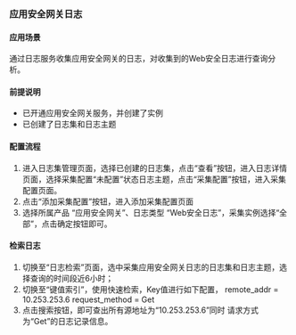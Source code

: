 ### 应用安全网关日志
#### 应用场景 
通过日志服务收集应用安全网关的日志，对收集到的Web安全日志进行查询分析。
#### 前提说明
- 已开通应用安全网关服务，并创建了实例
- 已创建了日志集和日志主题

#### 配置流程
1.	进入日志集管理页面，选择已创建的日志集，点击“查看”按钮，进入日志详情页面，选择采集配置“未配置”状态日志主题，点击“采集配置”按钮，进入采集配置页面。
2.	点击“添加采集配置”按钮，进入添加采集配置页面
3.	选择所属产品 “应用安全网关”、日志类型 “Web安全日志”，采集实例选择“全部”，点击确定按钮即可。

#### 检索日志
1.	切换至“日志检索”页面，选中采集应用安全网关日志的日志集和日志主题，选择查询的时间段近6小时；
2.	切换至“键值索引”，使用快速检索，Key值进行如下配置， 
remote_addr = 10.253.253.6
request_method = Get
3.	点击搜索按钮，即可查出所有源地址为“10.253.253.6”同时 请求方式为“Get”的日志记录信息。
